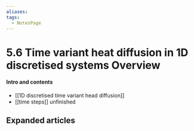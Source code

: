 ```yaml
---
aliases: 
tags:
  - NotesPage
---
```


# 5.6 Time variant heat diffusion in 1D discretised systems Overview

#### Intro and contents
- [[1D discretised time variant head diffusion]]
- [[time steps]] unfinished


## Expanded articles

